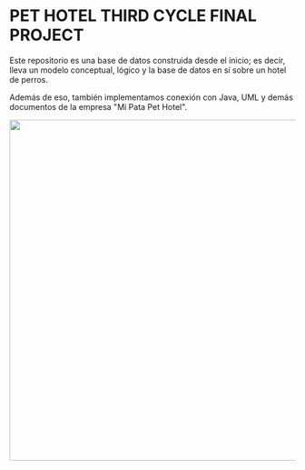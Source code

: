 # PET HOTEL THIRD CYCLE FINAL PROJECT
Este repositorio es una base de datos construida desde el inicio; es decir, lleva un modelo conceptual, lógico y la base de datos en sí sobre un hotel de perros.

Además de eso, también implementamos conexión con Java, UML y demás documentos de la empresa "Mi Pata Pet Hotel".

<p align="center">
  <img width="600" height="600" src="https://i.pinimg.com/originals/7e/2c/5b/7e2c5b5e1cad07427cf3a9a9c2203cfe.jpg">
</p>
